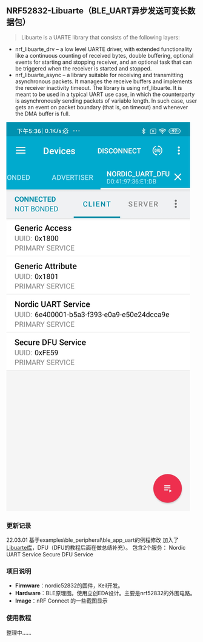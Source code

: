 ## NRF52832-Libuarte（BLE_UART异步发送可变长数据包）
> Libuarte is a UARTE library that consists of the following layers:

* nrf_libuarte_drv – a low level UARTE driver, with extended functionality like a continuous counting of received bytes, double buffering, optional events for starting and stopping receiver, and an optional task that can be triggered when the receiver is started and stopped.
* nrf_libuarte_async – a library suitable for receiving and transmitting asynchronous packets. It manages the receive buffers and implements the receiver inactivity timeout. The library is using nrf_libuarte. It is meant to be used in a typical UART use case, in which the counterparty is asynchronously sending packets of variable length. In such case, user gets an event on packet boundary (that is, on timeout) and whenever the DMA buffer is full.

![Screenshot](/Image/Screenshot.jpg "nRF Connect Screenshot")

### 更新记录
22.03.01
基于examples\ble_peripheral\ble_app_uart的例程修改
加入了[Libuarte库](https://infocenter.nordicsemi.com/index.jsp?topic=%2Fsdk_nrf5_v17.1.0%2Flib_libuarte.html)，DFU（DFU的教程后面在做总结补充）。
包含2个服务：
Nordic UART Service
Secure DFU Service

### 项目说明
- **Firmware**：nordic52832的固件，Keil开发。
- **Hardware**：BLE原理图。使用立创EDA设计。主要是nrf52832的外围电路。
- **Image**：nRF Connect 的一些截图显示

### 使用教程
整理中……